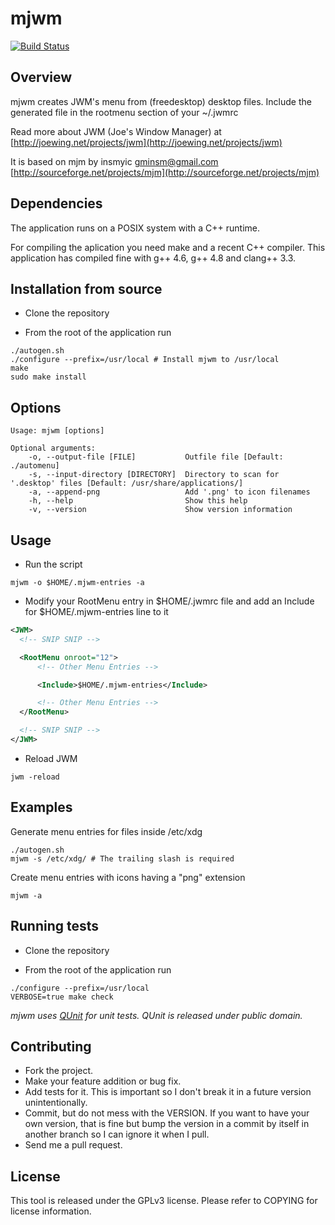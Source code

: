 mjwm
====

[![Build Status](https://travis-ci.org/chiku/mjwm.png?branch=master)](https://travis-ci.org/chiku/mjwm)

Overview
--------

mjwm creates JWM's menu from (freedesktop) desktop files. Include the generated file in the rootmenu section of your ~/.jwmrc

Read more about JWM (Joe's Window Manager) at [http://joewing.net/projects/jwm](http://joewing.net/projects/jwm)

It is based on mjm by insmyic <gminsm@gmail.com> [http://sourceforge.net/projects/mjm](http://sourceforge.net/projects/mjm)

Dependencies
------------

The application runs on a POSIX system with a C++ runtime.

For compiling the aplication you need make and a recent C++ compiler. This application has compiled fine with g++ 4.6, g++ 4.8 and clang++ 3.3.

Installation from source
------------------------

* Clone the repository

* From the root of the application run
```script
./autogen.sh
./configure --prefix=/usr/local # Install mjwm to /usr/local
make
sudo make install
```

Options
-------

``` script
Usage: mjwm [options]

Optional arguments:
    -o, --output-file [FILE]           Outfile file [Default: ./automenu]
    -s, --input-directory [DIRECTORY]  Directory to scan for '.desktop' files [Default: /usr/share/applications/]
    -a, --append-png                   Add '.png' to icon filenames
    -h, --help                         Show this help
    -v, --version                      Show version information
```

Usage
-----

* Run the script
``` script
mjwm -o $HOME/.mjwm-entries -a
```

* Modify your RootMenu entry in $HOME/.jwmrc file and add an Include for $HOME/.mjwm-entries line to it
``` xml
<JWM>
  <!-- SNIP SNIP -->

  <RootMenu onroot="12">
      <!-- Other Menu Entries -->

      <Include>$HOME/.mjwm-entries</Include>

      <!-- Other Menu Entries -->
  </RootMenu>

  <!-- SNIP SNIP -->
</JWM>
```

* Reload JWM
``` script
jwm -reload
```

Examples
--------

Generate menu entries for files inside /etc/xdg
``` script
./autogen.sh
mjwm -s /etc/xdg/ # The trailing slash is required
```

Create menu entries with icons having a "png" extension
``` script
mjwm -a
```

Running tests
-------------

* Clone the repository

* From the root of the application run
``` script
./configure --prefix=/usr/local
VERBOSE=true make check
```

_mjwm uses [QUnit](http://sourceforge.net/projects/qunit) for unit tests. QUnit is released under public domain._

Contributing
------------

* Fork the project.
* Make your feature addition or bug fix.
* Add tests for it. This is important so I don't break it in a future version unintentionally.
* Commit, but do not mess with the VERSION. If you want to have your own version, that is fine but bump the version in a commit by itself in another branch so I can ignore it when I pull.
* Send me a pull request.

License
-------

This tool is released under the GPLv3 license. Please refer to COPYING for license information.
